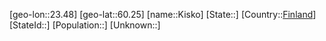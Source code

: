 ﻿---
location: [60.25,23.48]
type: City
tags:
- geo/City


SpocWebEntityId: 31467
isDeleted: false
confidential: public

---
[geo-lon::23.48]
[geo-lat::60.25]
[name::Kisko]
[State::]
[Country::[Finland](geo/Continent/Europe/Finland.md)]
[StateId::]
[Population::]
[Unknown::]

